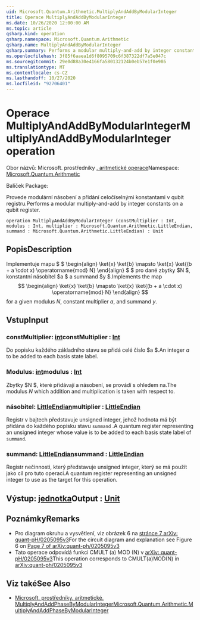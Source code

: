```yaml
---
uid: Microsoft.Quantum.Arithmetic.MultiplyAndAddByModularInteger
title: Operace MultiplyAndAddByModularInteger
ms.date: 10/26/2020 12:00:00 AM
ms.topic: article
qsharp.kind: operation
qsharp.namespace: Microsoft.Quantum.Arithmetic
qsharp.name: MultiplyAndAddByModularInteger
qsharp.summary: Performs a modular multiply-and-add by integer constants on a qubit register.
ms.openlocfilehash: 3f85f6aaea1d6f8095709c6f387322df7a5e047c
ms.sourcegitcommit: 29e0d88a30e4166fa580132124b0eb57e1f0e986
ms.translationtype: MT
ms.contentlocale: cs-CZ
ms.lasthandoff: 10/27/2020
ms.locfileid: "92706401"
---
```

# <a name="multiplyandaddbymodularinteger-operation"></a><span data-ttu-id="e35f8-102">Operace MultiplyAndAddByModularInteger</span><span class="sxs-lookup"><span data-stu-id="e35f8-102">MultiplyAndAddByModularInteger operation</span></span>

<span data-ttu-id="e35f8-103">Obor názvů: Microsoft. prostředníky [. aritmetické operace](xref:Microsoft.Quantum.Arithmetic)</span><span class="sxs-lookup"><span data-stu-id="e35f8-103">Namespace: [Microsoft.Quantum.Arithmetic](xref:Microsoft.Quantum.Arithmetic)</span></span>

<span data-ttu-id="e35f8-104">Balíček [](https://nuget.org/packages/)</span><span class="sxs-lookup"><span data-stu-id="e35f8-104">Package: [](https://nuget.org/packages/)</span></span>


<span data-ttu-id="e35f8-105">Provede modulární násobení a přidání celočíselnými konstantami v qubit registru.</span><span class="sxs-lookup"><span data-stu-id="e35f8-105">Performs a modular multiply-and-add by integer constants on a qubit register.</span></span>

```qsharp
operation MultiplyAndAddByModularInteger (constMultiplier : Int, modulus : Int, multiplier : Microsoft.Quantum.Arithmetic.LittleEndian, summand : Microsoft.Quantum.Arithmetic.LittleEndian) : Unit
```


## <a name="description"></a><span data-ttu-id="e35f8-106">Popis</span><span class="sxs-lookup"><span data-stu-id="e35f8-106">Description</span></span>

<span data-ttu-id="e35f8-107">Implementuje mapu $ $ \begin{align} \ket{x} \ket{b} \mapsto \ket{x} \ket{(b + a \cdot x) \operatorname{mod} N} \end{align} $ $ pro dané zbytky $N $, konstantní násobitel $a $ a summand $y $.</span><span class="sxs-lookup"><span data-stu-id="e35f8-107">Implements the map $$ \begin{align} \ket{x} \ket{b} \mapsto \ket{x} \ket{(b + a \cdot x) \operatorname{mod} N} \end{align} $$ for a given modulus $N$, constant multiplier $a$, and summand $y$.</span></span>

## <a name="input"></a><span data-ttu-id="e35f8-108">Vstup</span><span class="sxs-lookup"><span data-stu-id="e35f8-108">Input</span></span>

### <a name="constmultiplier--int"></a><span data-ttu-id="e35f8-109">constMultiplier: [int](xref:microsoft.quantum.lang-ref.int)</span><span class="sxs-lookup"><span data-stu-id="e35f8-109">constMultiplier : [Int](xref:microsoft.quantum.lang-ref.int)</span></span>

<span data-ttu-id="e35f8-110">Do popisku každého základního stavu se přidá celé číslo $a $.</span><span class="sxs-lookup"><span data-stu-id="e35f8-110">An integer $a$ to be added to each basis state label.</span></span>


### <a name="modulus--int"></a><span data-ttu-id="e35f8-111">Modulus: [int](xref:microsoft.quantum.lang-ref.int)</span><span class="sxs-lookup"><span data-stu-id="e35f8-111">modulus : [Int](xref:microsoft.quantum.lang-ref.int)</span></span>

<span data-ttu-id="e35f8-112">Zbytky $N $, které přidávají a násobení, se provádí s ohledem na.</span><span class="sxs-lookup"><span data-stu-id="e35f8-112">The modulus $N$ which addition and multiplication is taken with respect to.</span></span>


### <a name="multiplier--littleendian"></a><span data-ttu-id="e35f8-113">násobitel: [LittleEndian](xref:Microsoft.Quantum.Arithmetic.LittleEndian)</span><span class="sxs-lookup"><span data-stu-id="e35f8-113">multiplier : [LittleEndian](xref:Microsoft.Quantum.Arithmetic.LittleEndian)</span></span>

<span data-ttu-id="e35f8-114">Registr v bajtech představuje unsigned integer, jehož hodnota má být přidána do každého popisku stavu `summand` .</span><span class="sxs-lookup"><span data-stu-id="e35f8-114">A quantum register representing an unsigned integer whose value is to be added to each basis state label of `summand`.</span></span>


### <a name="summand--littleendian"></a><span data-ttu-id="e35f8-115">summand: [LittleEndian](xref:Microsoft.Quantum.Arithmetic.LittleEndian)</span><span class="sxs-lookup"><span data-stu-id="e35f8-115">summand : [LittleEndian](xref:Microsoft.Quantum.Arithmetic.LittleEndian)</span></span>

<span data-ttu-id="e35f8-116">Registr nečinnosti, který představuje unsigned integer, který se má použít jako cíl pro tuto operaci.</span><span class="sxs-lookup"><span data-stu-id="e35f8-116">A quantum register representing an unsigned integer to use as the target for this operation.</span></span>



## <a name="output--unit"></a><span data-ttu-id="e35f8-117">Výstup: [jednotka](xref:microsoft.quantum.lang-ref.unit)</span><span class="sxs-lookup"><span data-stu-id="e35f8-117">Output : [Unit](xref:microsoft.quantum.lang-ref.unit)</span></span>



## <a name="remarks"></a><span data-ttu-id="e35f8-118">Poznámky</span><span class="sxs-lookup"><span data-stu-id="e35f8-118">Remarks</span></span>

- <span data-ttu-id="e35f8-119">Pro diagram okruhu a vysvětlení, viz obrázek 6 na [stránce 7 arXiv: quant-pH/0205095v3](https://arxiv.org/pdf/quant-ph/0205095v3.pdf#page=7)</span><span class="sxs-lookup"><span data-stu-id="e35f8-119">For the circuit diagram and explanation see Figure 6 on [Page 7 of arXiv:quant-ph/0205095v3](https://arxiv.org/pdf/quant-ph/0205095v3.pdf#page=7)</span></span>
- <span data-ttu-id="e35f8-120">Tato operace odpovídá funkci CMULT (a) MOD (N) v [arXiv: quant-pH/0205095v3](https://arxiv.org/pdf/quant-ph/0205095v3.pdf)</span><span class="sxs-lookup"><span data-stu-id="e35f8-120">This operation corresponds to CMULT(a)MOD(N) in [arXiv:quant-ph/0205095v3](https://arxiv.org/pdf/quant-ph/0205095v3.pdf)</span></span>

## <a name="see-also"></a><span data-ttu-id="e35f8-121">Viz také</span><span class="sxs-lookup"><span data-stu-id="e35f8-121">See Also</span></span>

- [<span data-ttu-id="e35f8-122">Microsoft. prostředníky. aritmetické. MultiplyAndAddPhaseByModularInteger</span><span class="sxs-lookup"><span data-stu-id="e35f8-122">Microsoft.Quantum.Arithmetic.MultiplyAndAddPhaseByModularInteger</span></span>](xref:Microsoft.Quantum.Arithmetic.MultiplyAndAddPhaseByModularInteger)